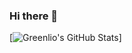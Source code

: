 ### Hi there 👋

[![Greenlio's GitHub Stats](https://github-readme-stats.vercel.app/api?username=Greenlio&hide=contribs,prs&theme=radical)]
